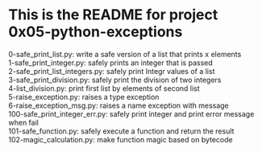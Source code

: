 # This is the README for project 0x05-python-exceptions
0-safe_print_list.py: write a safe version of a list that prints x elements    
1-safe_print_integer.py: safely prints an integer that is passed    
2-safe_print_list_integers.py: safely print Integr values of a list     
3-safe_print_division.py: safely print the division of two integers     
4-list_division.py: print first list by elements of second list     
5-raise_exception.py: raises a type exception    
6-raise_exception_msg.py: raises a name exception with message     
100-safe_print_integer_err.py: safely print integer and print error message when fail    
101-safe_function.py: safely execute a function and return the result     
102-magic_calculation.py: make function magic based on bytecode    
